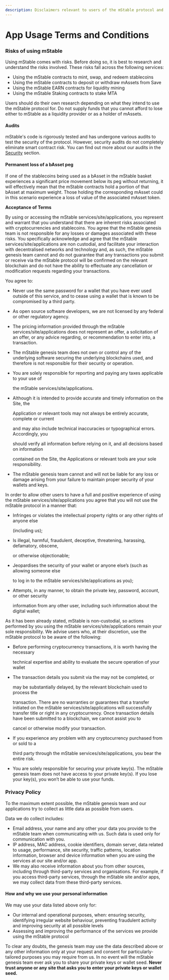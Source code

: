 ```yaml
---
description: Disclaimers relevant to users of the mStable protocol and its applications
---
```


# App Usage Terms and Conditions

### Risks of using mStable

Using mStable comes with risks. Before doing so, it is best to research and understand the risks involved. These risks fall across the following services:

* Using the mStable contracts to mint, swap, and redeem stablecoins
* Using the mStable contracts to deposit or withdraw mAssets from Save
* Using the mStable EARN contracts for liquidity mining
* Using the mStable Staking contracts to stake MTA

Users should do their own research depending on what they intend to use the mStable protocol for. Do not supply funds that you cannot afford to lose either to mStable as a liquidity provider or as a holder of mAssets.

#### Audits

mStable's code is rigorously tested and has undergone various audits to test the security of the protocol. However, security audits do not completely eliminate smart contract risk. You can find out more about our audits in the [Security](../protocol/security/) section.

#### Permanent loss of a bAsset peg

If one of the stablecoins being used as a bAsset in the mStable basket experiences a significant price movement below its peg without returning, it will effectively mean that the mStable contracts hold a portion of that bAsset at maximum weight. Those holding the corresponding mAsset could in this scenario experience a loss of value of the associated mAsset token. 

**Acceptance of Terms**

By using or accessing the mStable services/site/applications, you represent and warrant that you understand that there are inherent risks associated with cryptocurrencies and stablecoins. You agree that the mStable genesis team is not responsible for any losses or damages associated with these risks. You specifically acknowledge and agree that the mStable services/site/applications are non custodial, and facilitate your interaction with decentralised networks and technology and, as such, the mStable genesis team cannot and do not guarantee that any transactions you submit or receive via the mStable protocol  will be confirmed on the relevant blockchain and do not have the ability to effectuate any cancellation or modification requests regarding your transactions.

You agree to:

* Never use the same password for a wallet that you have ever used outside of this service, and to cease using a wallet that is known to be compromised by a third party.
* As open source software developers, we are not licensed by any federal or other regulatory agency.
* The pricing information provided through the mStable services/site/applications does not represent an offer, a solicitation of an offer, or any advice regarding, or recommendation to enter into, a transaction.
* The mStable genesis team does not own or control any of the underlying software securing the underlying blockchains used, and therefore is not responsible for their security or operation.
* You are solely responsible for reporting and paying any taxes applicable to your use of

  the mStable services/site/applications.

* Although it is intended to provide accurate and timely information on the Site, the

  Application or relevant tools may not always be entirely accurate, complete or current

  and may also include technical inaccuracies or typographical errors. Accordingly, you

  should verify all information before relying on it, and all decisions based on information

  contained on the Site, the Applications or relevant tools are your sole responsibility.

* The mStable genesis team cannot and will not be liable for any loss or damage arising from your failure to maintain proper security of your wallets and keys.

In order to allow other users to have a full and positive experience of using the mStable services/site/applications you agree that you will not use the mStable protocol in a manner that:

* Infringes or violates the intellectual property rights or any other rights of anyone else

  \(including us\);

* Is illegal, harmful, fraudulent, deceptive, threatening, harassing, defamatory, obscene,

  or otherwise objectionable;

* Jeopardises the security of your wallet or anyone else’s \(such as allowing someone else

  to log in to the mStable services/site/applications as you\);

* Attempts, in any manner, to obtain the private key, password, account, or other security

  information from any other user, including such information about the digital wallet;

As it has been already stated, mStable is non-custodial, so actions performed by you using the mStable services/site/applications remain your sole responsibility. We advise users who, at their discretion, use the mStable protocol to be aware of the following:

* Before performing cryptocurrency transactions, it is worth having the necessary

  technical expertise and ability to evaluate the secure operation of your wallet

* The transaction details you submit via the may not be completed, or

  may be substantially delayed, by the relevant blockchain used to process the

  transaction. There are no warranties or guarantees that a transfer initiated on the mStable services/site/applications will successfully transfer title or right in any cryptocurrency.  Once transaction details have been submitted to a blockchain, we cannot assist you to

  cancel or otherwise modify your transaction.

* If you experience any problem with any cryptocurrency purchased from or sold to a

  third party through the mStable services/site/applications, you bear the entire risk.

* You are solely responsible for securing your private key\(s\). The mStable genesis team does not have access to your private key\(s\). If you lose your key\(s\), you won’t be able to use your funds.

### Privacy Policy

To the maximum extent possible, the mStable genesis team and our applications try to collect as little data as possible from users. 

Data we do collect includes: 

* Email address, your name and any other your data you provide to the mStable team when communicating with us. Such data is used only for communication with you.
* IP address, MAC address, cookie identifiers, domain server, data related to usage, performance, site security, traffic patterns, location information, browser and device information when you are using the services at our site and/or app.
* We may also receive information about you from other sources, including through third-party services and organisations. For example, if you access third-party services, through the mStable site and/or apps, we may collect data from these third-party services. 

#### How and why we use your personal information

We may use your data listed above only for: 

* Our internal and operational purposes, when: ensuring security, identifying irregular website behaviour, preventing fraudulent activity and improving security at all possible levels
* Assessing and improving the performance of the services we provide using the mStable protocol

To clear any doubts, the genesis team may use the data described above or any other information only at your request and consent for particularly-tailored purposes you may require from us. In no event will the mStable genesis team ever ask you to share your private keys or wallet seed. **Never trust anyone or any site that asks you to enter your private keys or wallet seed.**

